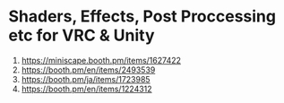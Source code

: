 # Shaders, Effects, Post Proccessing etc for VRC & Unity
1. https://miniscape.booth.pm/items/1627422
2. https://booth.pm/en/items/2493539
3. https://booth.pm/ja/items/1723985
4. https://booth.pm/en/items/1224312
